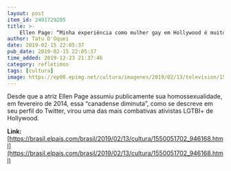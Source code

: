 ```yaml
---
layout: post
item_id: 2491729205
title: >-
    Ellen Page: “Minha experiência como mulher gay em Hollywood é muito negativa”
author: Tatu D'Oquei
date: 2019-02-15 22:05:37
pub_date: 2019-02-15 22:05:37
time_added: 2019-12-23 21:37:46
category: refletimos
tags: [cultura]
image: https://ep00.epimg.net/cultura/imagenes/2019/02/13/television/1550051702_946168_1550051992_rrss_normal.jpg
---
```


Desde que a atriz Ellen Page assumiu publicamente sua homossexualidade, em fevereiro de 2014, essa “canadense diminuta”, como se descreve em seu perfil do Twitter, virou uma das mais combativas ativistas LGTBI+ de Hollywood.

**Link:** [https://brasil.elpais.com/brasil/2019/02/13/cultura/1550051702_946168.html](https://brasil.elpais.com/brasil/2019/02/13/cultura/1550051702_946168.html)

